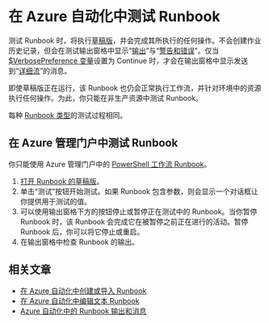 <properties 
	pageTitle="在 Azure 自动化中测试 Runbook"
	description="在 Azure 自动化中发布某个 Runbook 之前，你可以对它进行测试，以确保它按预期工作。本文介绍如何测试 Runbook 并查看其输出。"
	services="automation"
	documentationCenter=""
	authors="bwren"
	manager="stevenka"
	editor="tysonn" />
<tags
	ms.service="automation"
	ms.date="09/23/2015"
	wacn.date="11/27/2015"/>

# 在 Azure 自动化中测试 Runbook
测试 Runbook 时，将执行[草稿版](/documentation/articles/automation-creating-importing-runbook#publishing-a-runbook)，并会完成其所执行的任何操作。不会创建作业历史记录，但会在测试输出窗格中显示“[输出](/documentation/articles/automation-runbook-output-and-messages#output-stream)”与“[警告和错误](/documentation/articles/automation-runbook-output-and-messages#message-streams)”。仅当 [$VerbosePreference 变量](/documentation/articles/automation-runbook-output-and-messages#preference-variables)设置为 Continue 时，才会在输出窗格中显示发送到“[详细流](/documentation/articles/automation-runbook-output-and-messages#message-streams)”的消息。

即使草稿版正在运行，该 Runbook 也仍会正常执行工作流，并针对环境中的资源执行任何操作。为此，你只能在非生产资源中测试 Runbook。

每种 [Runbook 类型](/documentation/articles/automation-runbook-types)的测试过程相同。




## 在 Azure 管理门户中测试 Runbook

你只能使用 Azure 管理门户中的 [PowerShell 工作流 Runbook](/documentation/articles/automation-runbook-types#powershell-workflow-runbooks)。


1. [打开 Runbook 的草稿版](/documentation/articles/automation-edit-textual-runbook#to-edit-a-runbook-with-the-azure-portal)。
2. 单击“测试”按钮开始测试。如果 Runbook 包含参数，则会显示一个对话框让你提供用于测试的值。
6. 可以使用输出窗格下方的按钮停止或暂停正在测试中的 Runbook。当你暂停 Runbook 时，该 Runbook 会完成它在被暂停之前正在进行的活动。暂停 Runbook 后，你可以将它停止或重启。
7. 在输出窗格中检查 Runbook 的输出。


## 相关文章

- [在 Azure 自动化中创建或导入 Runbook](/documentation/articles/automation-creating-importing-runbook)
- [在 Azure 自动化中编辑文本 Runbook](/documentation/articles/automation-edit-textual-runbook)
- [Azure 自动化中的 Runbook 输出和消息](/documentation/articles/automation-runbook-output-and-messages)

<!---HONumber=82-->